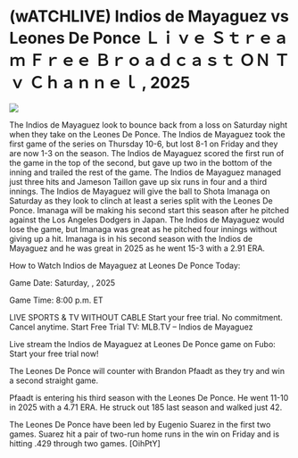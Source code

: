 # (wATCHLIVE) Indios de Mayaguez vs Leones De Ponce Ｌｉｖｅ Ｓｔｒｅａｍ Ｆｒｅｅ Ｂｒｏａｄｃａｓｔ ＯＮ Ｔｖ Ｃｈａｎｎｅｌ , 2025  
  
  
[![](https://i.imgur.com/qSNzIqt.png)](https://movie.rssnews.media/vNNeuEVGX.php)  
  
The Indios de Mayaguez look to bounce back from a loss on Saturday night when they take on the Leones De Ponce. The Indios de Mayaguez took the first game of the series on Thursday 10-6, but lost 8-1 on Friday and they are now 1-3 on the season. The Indios de Mayaguez scored the first run of the game in the top of the second, but gave up two in the bottom of the inning and trailed the rest of the game. The Indios de Mayaguez managed just three hits and Jameson Taillon gave up six runs in four and a third innings. The Indios de Mayaguez will give the ball to Shota Imanaga on Saturday as they look to clinch at least a series split with the Leones De Ponce. Imanaga will be making his second start this season after he pitched against the Los Angeles Dodgers in Japan. The Indios de Mayaguez would lose the game, but Imanaga was great as he pitched four innings without giving up a hit. Imanaga is in his second season with the Indios de Mayaguez and he was great in 2025 as he went 15-3 with a 2.91 ERA.

How to Watch Indios de Mayaguez at Leones De Ponce Today:

Game Date: Saturday, , 2025

Game Time: 8:00 p.m. ET

LIVE SPORTS & TV WITHOUT CABLE
Start your free trial. No commitment. Cancel anytime.
Start Free Trial
TV: MLB.TV – Indios de Mayaguez

Live stream the Indios de Mayaguez at Leones De Ponce game on Fubo: Start your free trial now!

The Leones De Ponce will counter with Brandon Pfaadt as they try and win a second straight game.

Pfaadt is entering his third season with the Leones De Ponce. He went 11-10 in 2025 with a 4.71 ERA. He struck out 185 last season and walked just 42.

The Leones De Ponce have been led by Eugenio Suarez in the first two games. Suarez hit a pair of two-run home runs in the win on Friday and is hitting .429 through two games. [OihPtY]